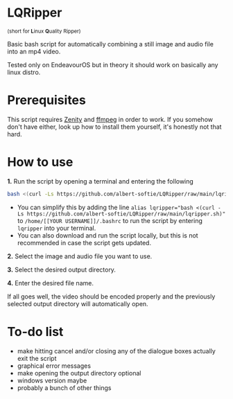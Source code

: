 # LQRipper
<sub>(short for **L**inux **Q**uality Ripper)</sub>

Basic bash script for automatically combining a still image and audio file into an mp4 video.

Tested only on EndeavourOS but in theory it should work on basically any linux distro.

# Prerequisites
This script requires [Zenity](https://gitlab.gnome.org/GNOME/zenity) and [ffmpeg](https://ffmpeg.org) in order to work. If you somehow don't have either, look up how to install them yourself, it's honestly not that hard.

# How to use
**1.** Run the script by opening a terminal and entering the following
```bash
bash <(curl -Ls https://github.com/albert-softie/LQRipper/raw/main/lqripper.sh)
```
- You can simplify this by adding the line `alias lqripper="bash <(curl -Ls https://github.com/albert-softie/LQRipper/raw/main/lqripper.sh)"` to `/home/[[YOUR USERNAME]]/.bashrc` to run the script by entering `lqripper` into your terminal.
- You can also download and run the script locally, but this is not recommended in case the script gets updated.

**2.** Select the image and audio file you want to use.

**3.** Select the desired output directory.

**4.** Enter the desired file name.

If all goes well, the video should be encoded properly and the previously selected output directory will automatically open.

# To-do list
- make hitting cancel and/or closing any of the dialogue boxes actually exit the script
- graphical error messages
- make opening the output directory optional
- windows version maybe
- probably a bunch of other things
